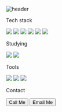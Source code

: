 

<!--
**bidulgirin/bidulgirin** is a ✨ _special_ ✨ repository because its `README.md` (this file) appears on your GitHub profile.

Here are some ideas to get you started:

- 🔭 I’m currently working on ...
- 🌱 I’m currently learning ...
- 👯 I’m looking to collaborate on ...
- 🤔 I’m looking for help with ...
- 💬 Ask me about ...
- 📫 How to reach me: ...
- 😄 Pronouns: ...
- ⚡ Fun fact: ...
-->

![header](https://capsule-render.vercel.app/api?type=Venom&color=auto&height=300&section=header&text=안녕하세요%20비둘기린입니다&fontSize=40&fontColor=ffffff)


Tech stack
<div>
  <img src="https://img.shields.io/badge/html5-E34F26?style=for-the-badge&logo=html5&logoColor=white" />
  <img src="https://img.shields.io/badge/css3-1572B6?style=for-the-badge&logo=css3&logoColor=white" />
  <img src="https://img.shields.io/badge/javascript-F7DF1E?style=for-the-badge&logo=javascript&logoColor=black" />
  <img src="https://img.shields.io/badge/react-20232A?style=for-the-badge&logo=react&logoColor=61DAFB" />
  <img src="https://img.shields.io/badge/flutter-02569B?style=for-the-badge&logo=flutter&logoColor=white" />
  <img src="https://img.shields.io/badge/sql-4479A1?style=for-the-badge&logo=postgresql&logoColor=white" />
</div>
 

Studying
<div>
 <img src="https://img.shields.io/badge/next.js-000000?style=for-the-badge&logo=nextdotjs&logoColor=white" />
 <img src="https://img.shields.io/badge/vue.js-4FC08D?style=for-the-badge&logo=vue.js&logoColor=white" />
</div>


Tools
<div>
 <img src="https://img.shields.io/badge/adobe photoshop-31A8FF?style=for-the-badge&logo=adobephotoshop&logoColor=white" />
 <img src="https://img.shields.io/badge/adobe illustrator-FF9A00?style=for-the-badge&logo=adobeillustrator&logoColor=white" />
 <img src="https://img.shields.io/badge/adobe xd-FF61F6?style=for-the-badge&logo=adobexd&logoColor=white" />
</div>


Contact
<div>
 <button onclick="window.location.href='tel:+1234567890'">Call Me</button>
 <button onclick="window.location.href='mailto:your-email@example.com'">Email Me</button>
</div>

